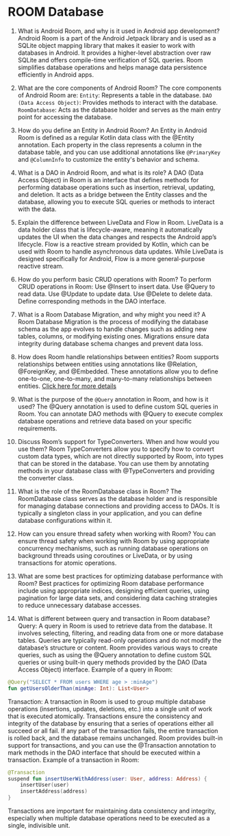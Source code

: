 # ROOM Database

1. What is Android Room, and why is it used in Android app development?
Android Room is a part of the Android Jetpack library and is used as a SQLite object mapping library that makes it easier to work with databases in Android. It provides a higher-level abstraction over raw SQLite and offers compile-time verification of SQL queries. Room simplifies database operations and helps manage data persistence efficiently in Android apps.

2. What are the core components of Android Room?
The core components of Android Room are:
`Entity`: Represents a table in the database.
`DAO (Data Access Object)`: Provides methods to interact with the database.
`RoomDatabase`: Acts as the database holder and serves as the main entry point for accessing the database.

3. How do you define an Entity in Android Room?
An Entity in Android Room is defined as a regular Kotlin data class with the @Entity annotation. Each property in the class represents a column in the database table, and you can use additional annotations like `@PrimaryKey` and `@ColumnInfo` to customize the entity's behavior and schema.

4. What is a DAO in Android Room, and what is its role?
A DAO (Data Access Object) in Room is an interface that defines methods for performing database operations such as insertion, retrieval, updating, and deletion. It acts as a bridge between the Entity classes and the database, allowing you to execute SQL queries or methods to interact with the data.

5. Explain the difference between LiveData and Flow in Room.
LiveData is a data holder class that is lifecycle-aware, meaning it automatically updates the UI when the data changes and respects the Android app’s lifecycle.
Flow is a reactive stream provided by Kotlin, which can be used with Room to handle asynchronous data updates.
While LiveData is designed specifically for Android, Flow is a more general-purpose reactive stream.

6. How do you perform basic CRUD operations with Room?
To perform CRUD operations in Room:
Use @Insert to insert data.
Use @Query to read data.
Use @Update to update data.
Use @Delete to delete data.
Define corresponding methods in the DAO interface.

7. What is a Room Database Migration, and why might you need it?
A Room Database Migration is the process of modifying the database schema as the app evolves to handle changes such as adding new tables, columns, or modifying existing ones. Migrations ensure data integrity during database schema changes and prevent data loss.

8. How does Room handle relationships between entities?
Room supports relationships between entities using annotations like @Relation, @ForeignKey, and @Embedded. These annotations allow you to define one-to-one, one-to-many, and many-to-many relationships between entities.
[Click here for more details](https://www.geeksforgeeks.org/android-entity-relationship-in-room/)

9. What is the purpose of the `@Query` annotation in Room, and how is it used?
The @Query annotation is used to define custom SQL queries in Room. You can annotate DAO methods with @Query to execute complex database operations and retrieve data based on your specific requirements.

10. Discuss Room’s support for TypeConverters. When and how would you use them?
Room TypeConverters allow you to specify how to convert custom data types, which are not directly supported by Room, into types that can be stored in the database. You can use them by annotating methods in your database class with @TypeConverters and providing the converter class.

11. What is the role of the RoomDatabase class in Room?
The RoomDatabase class serves as the database holder and is responsible for managing database connections and providing access to DAOs. It is typically a singleton class in your application, and you can define database configurations within it.

12. How can you ensure thread safety when working with Room?
You can ensure thread safety when working with Room by using appropriate concurrency mechanisms, such as running database operations on background threads using coroutines or LiveData, or by using transactions for atomic operations.

13. What are some best practices for optimizing database performance with Room?
Best practices for optimizing Room database performance include using appropriate indices, designing efficient queries, using pagination for large data sets, and considering data caching strategies to reduce unnecessary database accesses.

14. What is different between query and transaction in Room database?
Query:
A query in Room is used to retrieve data from the database. It involves selecting, filtering, and reading data from one or more database tables.
Queries are typically read-only operations and do not modify the database’s structure or content.
Room provides various ways to create queries, such as using the @Query annotation to define custom SQL queries or using built-in query methods provided by the DAO (Data Access Object) interface.
Example of a query in Room:

```kotlin
@Query("SELECT * FROM users WHERE age > :minAge")
fun getUsersOlderThan(minAge: Int): List<User>
```

Transaction:
A transaction in Room is used to group multiple database operations (insertions, updates, deletions, etc.) into a single unit of work that is executed atomically.
Transactions ensure the consistency and integrity of the database by ensuring that a series of operations either all succeed or all fail. If any part of the transaction fails, the entire transaction is rolled back, and the database remains unchanged.
Room provides built-in support for transactions, and you can use the @Transaction annotation to mark methods in the DAO interface that should be executed within a transaction.
Example of a transaction in Room:

```kotlin
@Transaction
suspend fun insertUserWithAddress(user: User, address: Address) {
    insertUser(user)
    insertAddress(address)
}
```

Transactions are important for maintaining data consistency and integrity, especially when multiple database operations need to be executed as a single, indivisible unit.
